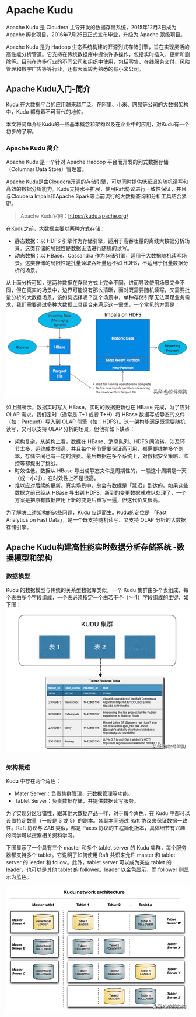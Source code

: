 # Apache Kudu
Apache Kudu 是 Cloudera 主导开发的数据存储系统，2015年12月3日成为 Apache 孵化项目，2016年7月25日正式宣布毕业，升级为 Apache 顶级项目。

Apache Kudu 是为 Hadoop 生态系统构建的开源列式存储引擎，旨在实现灵活的高性能分析管道。它支持在传统数据库中提供许多操作，包括实时插入、更新和删除等。目前在许多行业的不同公司和组织中使用，包括零售、在线服务交付、风险管理和数字广告等等行业，还有大家较为熟悉的有小米公司。

## Apache Kudu入门-简介

Kudu 在大数据平台的应用越来越广泛。在阿里、小米、网易等公司的大数据架构中，Kudu 都有着不可替代的地位。

本文将简单介绍Kudu的一些基本概念和架构以及在企业中的应用，对Kudu有一个初步的了解。

### Apache Kudu 简介
Apache Kudu 是一个针对 Apache Hadoop 平台而开发的列式数据存储（Columnar Data Store）管理器。

Apache Kudu是由Cloudera开源的存储引擎，可以同时提供低延迟的随机读写和高效的数据分析能力。Kudu支持水平扩展，使用Raft协议进行一致性保证，并且与Cloudera Impala和Apache Spark等当前流行的大数据查询和分析工具结合紧密。

> Apache Kudu官网：https://kudu.apache.org/

在Kudu之前，大数据主要以两种方式存储：

- 静态数据：以 HDFS 引擎作为存储引擎，适用于高吞吐量的离线大数据分析场景。这类存储的局限性是数据无法进行随机的读写。
- 动态数据：以 HBase、Cassandra 作为存储引擎，适用于大数据随机读写场景。这类存储的局限性是批量读取吞吐量远不如 HDFS，不适用于批量数据分析的场景。

从上面分析可知，这两种数据在存储方式上完全不同，进而导致使用场景完全不同，但在真实的场景中，边界可能没有那么清晰，面对既需要随机读写，又需要批量分析的大数据场景，该如何选择呢？这个场景中，单种存储引擎无法满足业务需求，我们需要通过多种大数据工具组合来满足这一需求，一个常见的方案是：
![](img/hbase-OLAP.png)

如上图所示，数据实时写入 HBase，实时的数据更新也在 HBase 完成，为了应对 OLAP 需求，我们定时（通常是 T+1 或者 T+H）将 HBase 数据写成静态的文件（如：Parquet）导入到 OLAP 引擎（如：HDFS）。这一架构能满足既需要随机读写，又可以支持 OLAP 分析的场景，但他有如下缺点：

- 架构复杂。从架构上看，数据在 HBase、消息队列、HDFS 间流转，涉及环节太多，运维成本很高。并且每个环节需要保证高可用，都需要维护多个副本，存储空间也有一定的浪费。最后数据在多个系统上，对数据安全策略、监控等都提出了挑战。
- 时效性低。数据从 HBase 导出成静态文件是周期性的，一般这个周期是一天（或一小时），在时效性上不是很高。
- 难以应对后续的更新。真实场景中，总会有数据是「延迟」到达的。如果这些数据之前已经从 HBase 导出到 HDFS，新到的变更数据就难以处理了，一个方案是把原有数据应用上新的变更后重写一遍，但这代价又很高。

为了解决上述架构的这些问题，Kudu 应运而生。Kudu的定位是 「Fast Analytics on Fast Data」，是一个既支持随机读写、又支持 OLAP 分析的大数据存储引擎。

## Apache Kudu构建高性能实时数据分析存储系统 -数据模型和架构

### 数据模型
Kudu 的数据模型与传统的关系型数据库类似，一个 Kudu 集群由多个表组成，每个表由多个字段组成，一个表必须指定一个由若干个（>=1）字段组成的主键，如下图：
![](img/kudu-datastruct.png)

### 架构概述
Kudu 中存在两个角色：

- Mater Server：负责集群管理、元数据管理等功能。
- Tablet Server：负责数据存储，并提供数据读写服务。

为了实现分区容错性，跟其他大数据产品一样，对于每个角色，在 Kudu 中都可以设置特定数量（一般是 3 或 5）的副本。各副本间通过 Raft 协议来保证数据一致性。Raft 协议与 ZAB 类似，都是 Paxos 协议的工程简化版本，具体细节有兴趣的同学可以搜索相关资料学习。



下图显示了一个具有三个 master 和多个 tablet server 的 Kudu 集群，每个服务器都支持多个 tablet。它说明了如何使用 Raft 共识来允许 master 和 tablet server 的 leader 和 follow。此外，tablet server 可以成为某些 tablet 的 leader，也可以是其他 tablet 的 follower。leader 以金色显示，而 follower 则显示为蓝色。

![](img/kudu-network-architecture.png)